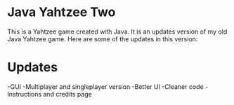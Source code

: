 # Java Yahtzee Two
This is a Yahtzee game created with Java. It is an updates version of my old Java Yahtzee game. Here are some of the updates in this version:
# Updates
-GUI
-Multiplayer and singleplayer version
-Better UI
-Cleaner code
-Instructions and credits page 
